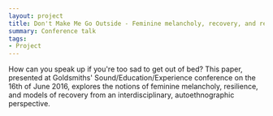 ```yaml
---
layout: project
title: Don't Make Me Go Outside - Feminine melancholy, recovery, and rejecting resilience through electronic music
summary: Conference talk
tags:
- Project
---
```


How can you speak up if you're too sad to get out of bed? This paper, presented at Goldsmiths' Sound/Education/Experience conference on the 16th of June 2016, explores the notions of feminine melancholy, resilience, and models of recovery from an interdisciplinary, autoethnographic perspective.